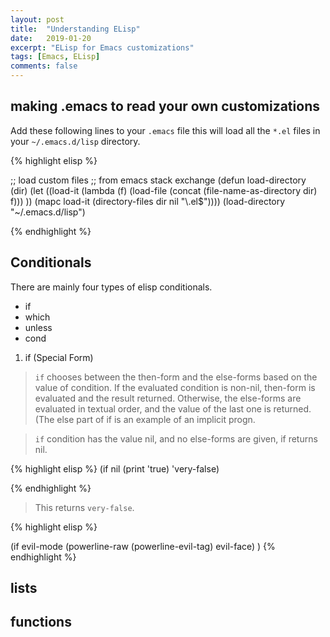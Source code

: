 ```yaml
---
layout: post
title:  "Understanding ELisp"
date:   2019-01-20
excerpt: "ELisp for Emacs customizations"
tags: [Emacs, ELisp]
comments: false
---
```


## making .emacs to read your own customizations

Add these following lines to your `.emacs` file
this will load all the `*.el` files in your `~/.emacs.d/lisp` directory.

{% highlight elisp %}

;; load custom files
;; from emacs stack exchange
(defun load-directory (dir)
	(let ((load-it (lambda (f)
			(load-file (concat (file-name-as-directory dir) f)))
			))
(mapc load-it (directory-files dir nil "\\.el$"))))
(load-directory "~/.emacs.d/lisp")

{% endhighlight %}

## Conditionals
There are mainly four types of elisp conditionals.
* if
* which
* unless
* cond


1. if (Special Form)

> `if` chooses between the then-form and the else-forms based on the value of condition. If the evaluated condition is non-nil, then-form is evaluated and the result returned. Otherwise, the else-forms are evaluated in textual order, and the value of the last one is returned. (The else part of if is an example of an implicit progn.

> `if` condition has the value nil, and no else-forms are given, if returns nil. 

{% highlight elisp %}
(if nil
	(print 'true)
'very-false)

{% endhighlight %}
> This returns `very-false`.

{% highlight elisp %}

(if evil-mode
  (powerline-raw (powerline-evil-tag) evil-face)
)
{% endhighlight %}

## lists


## functions
